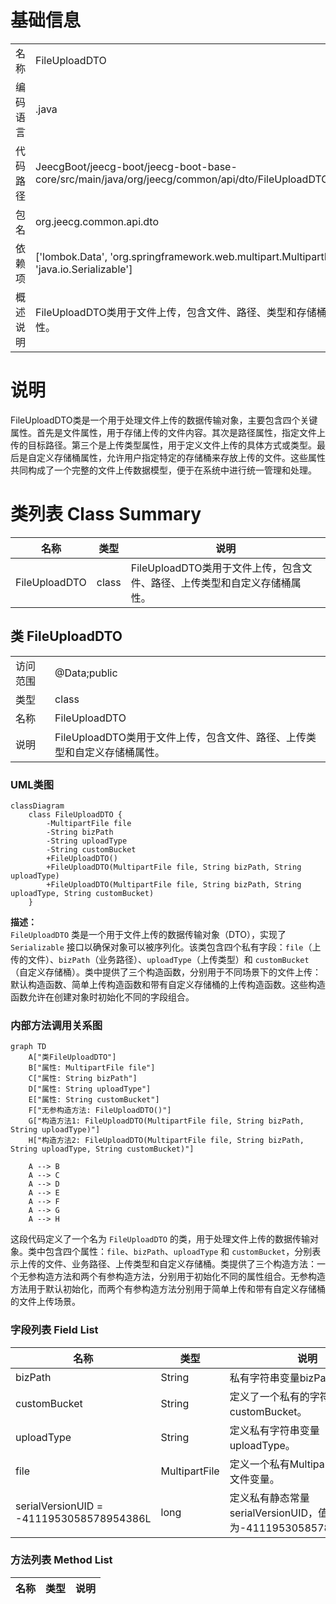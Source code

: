 # 基础信息

|      |      |
|------|------|
| 名称 | FileUploadDTO |
| 编码语言 | .java |
| 代码路径 | JeecgBoot/jeecg-boot/jeecg-boot-base-core/src/main/java/org/jeecg/common/api/dto/FileUploadDTO.java |
| 包名 | org.jeecg.common.api.dto |
| 依赖项 | ['lombok.Data', 'org.springframework.web.multipart.MultipartFile', 'java.io.Serializable'] |
| 概述说明 | FileUploadDTO类用于文件上传，包含文件、路径、类型和存储桶属性。 |

# 说明

FileUploadDTO类是一个用于处理文件上传的数据传输对象，主要包含四个关键属性。首先是文件属性，用于存储上传的文件内容。其次是路径属性，指定文件上传的目标路径。第三个是上传类型属性，用于定义文件上传的具体方式或类型。最后是自定义存储桶属性，允许用户指定特定的存储桶来存放上传的文件。这些属性共同构成了一个完整的文件上传数据模型，便于在系统中进行统一管理和处理。

# 类列表 Class Summary

| 名称   | 类型  | 说明 |
|-------|------|-------------|
| FileUploadDTO | class | FileUploadDTO类用于文件上传，包含文件、路径、上传类型和自定义存储桶属性。 |



## 类 FileUploadDTO

|      |      |
|------|------|
| 访问范围 | @Data;public |
| 类型 | class |
| 名称 | FileUploadDTO |
| 说明 | FileUploadDTO类用于文件上传，包含文件、路径、上传类型和自定义存储桶属性。 |


### UML类图

```mermaid
classDiagram
    class FileUploadDTO {
        -MultipartFile file
        -String bizPath
        -String uploadType
        -String customBucket
        +FileUploadDTO()
        +FileUploadDTO(MultipartFile file, String bizPath, String uploadType)
        +FileUploadDTO(MultipartFile file, String bizPath, String uploadType, String customBucket)
    }
```

**描述：**  
`FileUploadDTO` 类是一个用于文件上传的数据传输对象（DTO），实现了 `Serializable` 接口以确保对象可以被序列化。该类包含四个私有字段：`file`（上传的文件）、`bizPath`（业务路径）、`uploadType`（上传类型）和 `customBucket`（自定义存储桶）。类中提供了三个构造函数，分别用于不同场景下的文件上传：默认构造函数、简单上传构造函数和带有自定义存储桶的上传构造函数。这些构造函数允许在创建对象时初始化不同的字段组合。


### 内部方法调用关系图

```mermaid
graph TD
    A["类FileUploadDTO"]
    B["属性: MultipartFile file"]
    C["属性: String bizPath"]
    D["属性: String uploadType"]
    E["属性: String customBucket"]
    F["无参构造方法: FileUploadDTO()"]
    G["构造方法1: FileUploadDTO(MultipartFile file, String bizPath, String uploadType)"]
    H["构造方法2: FileUploadDTO(MultipartFile file, String bizPath, String uploadType, String customBucket)"]

    A --> B
    A --> C
    A --> D
    A --> E
    A --> F
    A --> G
    A --> H
```

这段代码定义了一个名为 `FileUploadDTO` 的类，用于处理文件上传的数据传输对象。类中包含四个属性：`file`、`bizPath`、`uploadType` 和 `customBucket`，分别表示上传的文件、业务路径、上传类型和自定义存储桶。类提供了三个构造方法：一个无参构造方法和两个有参构造方法，分别用于初始化不同的属性组合。无参构造方法用于默认初始化，而两个有参构造方法分别用于简单上传和带有自定义存储桶的文件上传场景。

### 字段列表 Field List

| 名称  | 类型  | 说明 |
|-------|-------|------|
| bizPath | String | 私有字符串变量bizPath。 |
| customBucket | String | 定义了一个私有的字符串变量customBucket。 |
| uploadType | String | 定义私有字符串变量uploadType。 |
| file | MultipartFile | 定义一个私有MultipartFile类型的文件变量。 |
| serialVersionUID = -4111953058578954386L | long | 定义私有静态常量serialVersionUID，值为-4111953058578954386L。 |

### 方法列表 Method List

| 名称  | 类型  | 说明 |
|-------|-------|------|




